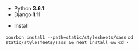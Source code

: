 - Python **3.6.1**
- Django **1.11**


* Install

`bourbon install --path=static/stylesheets/sass`
`cd static/stylesheets/sass && neat install && cd -`
